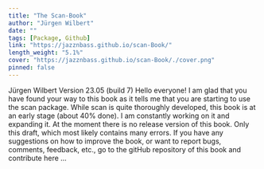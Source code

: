 ```yaml
---
title: "The Scan-Book"
author: "Jürgen Wilbert"
date: ""
tags: [Package, Github]
link: "https://jazznbass.github.io/scan-Book/"
length_weight: "5.1%"
cover: "https://jazznbass.github.io/scan-Book/./cover.png"
pinned: false
---
```


Jürgen Wilbert Version 23.05 (build 7) Hello everyone! I am glad that you have found your way to this book as it tells me that you are starting to use the scan package. While scan is quite thoroughly developed, this book is at an early stage (about 40% done). I am constantly working on it and expanding it. At the moment there is no release version of this book. Only this draft, which most likely contains many errors.
If you have any suggestions on how to improve the book, or want to report bugs, comments, feedback, etc., go to the gitHub repository of this book and contribute here ...
